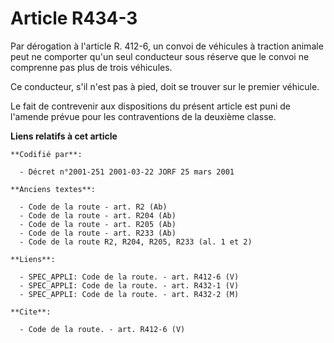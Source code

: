 # Article R434-3

Par dérogation à l'article R. 412-6, un convoi de véhicules à traction animale peut ne comporter qu'un seul conducteur sous
réserve que le convoi ne comprenne pas plus de trois véhicules. 

Ce conducteur, s'il n'est pas à pied, doit se trouver sur le premier véhicule. 

Le fait de contrevenir aux dispositions du présent article est puni de l'amende prévue pour les contraventions de la deuxième
classe.

**Liens relatifs à cet article**

	**Codifié par**:

	  - Décret n°2001-251 2001-03-22 JORF 25 mars 2001

	**Anciens textes**:

	  - Code de la route - art. R2 (Ab)
	  - Code de la route - art. R204 (Ab)
	  - Code de la route - art. R205 (Ab)
	  - Code de la route - art. R233 (Ab)
	  - Code de la route R2, R204, R205, R233 (al. 1 et 2)

	**Liens**:

	  - SPEC_APPLI: Code de la route. - art. R412-6 (V)
	  - SPEC_APPLI: Code de la route. - art. R432-1 (V)
	  - SPEC_APPLI: Code de la route. - art. R432-2 (M)

	**Cite**:

	  - Code de la route. - art. R412-6 (V)
